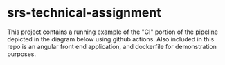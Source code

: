 # srs-technical-assignment
This project contains a running example of the "CI" portion of the pipeline depicted in the diagram below using github actions. Also included in this repo is an angular front end application, and dockerfile for demonstration purposes.
